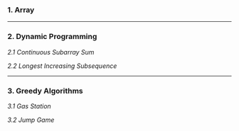 ### 1. Array
---
### 2. Dynamic Programming
*2.1 Continuous Subarray Sum*

*2.2 Longest Increasing Subsequence*

---
### 3. Greedy Algorithms

*3.1 Gas Station*

*3.2 Jump Game*
